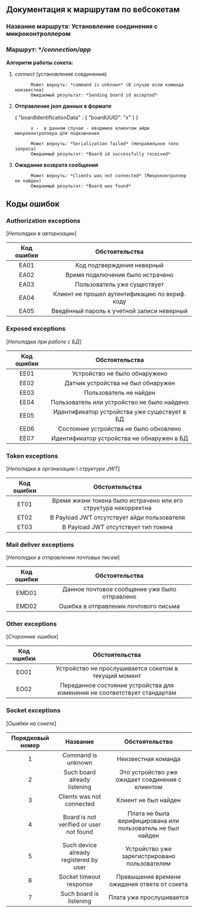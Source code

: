 ## Документация к маршрутам по вебсокетам

### Название маршрута: **Установление соединения с микроконтроллером**

### Маршрут: **/connection/app*

**Алгоритм работы сокета:**

1. *connect* (установление соединения)

             Может вернуть: *command is unknown* (В случае если команда неизвестна)
             Ожидаемый результат: *Sending board id accepted*

2. **Отправление json данных в формате**

   {
       "boardIdentificationData" : 
       {
           "boardUUID": "x"
       }
   }

             x -  в данном случае - вводимое клиентом айди микроконтроллера для подключения

             Может вернуть: *Serialization failed* (Неправильное тело запроса)
             Ожидаемый результат: *Board id successfully received*


3. **Ожидание возврата сообщения**
    
             Может вернуть: *Clients was not connected* (Микроконтроллер не найден)
             Ожидаемый результат: *Board was found*



## Коды ошибок

### **Authorization exceptions**
[*Неполадки в авторизации*]

| Код ошибки |                 Обстоятельства                 |
|:----------:|:----------------------------------------------:|
|    EA01    |           Код подтверждения неверный           |
|    EA02    |        Время подключения было истрачено        |
|    EA03    |          Пользователь уже существует           |
|    EA04    | Клиент не прошел аутентификацию по вериф. коду |
|    EA05    |   Введённый пароль к учетной записи неверный   |


### **Exposed exceptions**
[*Неполадки при работе с БД*]

| Код ошибки |                Обстоятельства                |
|:----------:|:--------------------------------------------:|
|    EE01    |        Устройство не было обнаружено         |
|    EE02    |      Датчик устройства не был обнаружен      |
|    EE03    |            Пользователь не найден            |
|    EE04    | Пользователь или устройство не было найдено  |
|    EE05    | Идентификатор устройства уже существует в БД |
|    EE06    |    Состояние устройства не было обновлено    |
|    EE07    |  Идентификатор устройства не обнаружен в БД  |


### **Token exceptions**
[*Неполадки в организации \ структуре JWT*]

| Код ошибки |                         Обстоятельства                          |
|:----------:|:---------------------------------------------------------------:|
|    ET01    | Время жизни токена было истрачено или его структура некорректна |
|    ET02    |           В Payload JWT отсутствует айди пользователя           |
|    ET03    |              В Payload JWT отсутствует тип токена               |


### **Mail deliver exceptions**
[*Неполадки в отправлении почтовых писем*]

| Код ошибки |                Обстоятельства                 |
|:----------:|:---------------------------------------------:|
|   EMD01    | Данное почтовое сообщение уже было отправлено |
|   EMD02    |     Ошибка в отправлении почтового письма     |


### **Other exceptions**
[*Сторонние ошибки*]

| Код ошибки |                              Обстоятельства                               |
|:----------:|:-------------------------------------------------------------------------:|
|    EO01    |           Устройство не прослушивается сокетом в текущий момент           |
|    EO02    | Переданное состояние устройства для изменения не соответствует стандартам |


### **Socket exceptions**
[*Ошибки на сокете*]

| Порядковый номер |                Название                 |                       Обстоятельство                        |
|:----------------:|:---------------------------------------:|:-----------------------------------------------------------:|
|        1         |           Command is unknown            |                     Неизвестная команда                     |
|        2         |      Such board already listening       |      Это устройство уже ожидает соединения с клиентом       |
|        3         |        Clients was not connected        |                    Клиент не был найден                     |
|        4         | Board is not verified or user not found | Плата не была верифицирована или пользователь не был найден |
|        5         | Such device already registered by user  |        Устройство уже зарегистрировано пользователем        |
|        6         |         Socket timeout response         |        Превышения времени ожидания ответа от сокета         |
|        7         |         Such board is listening         |                  Плата уже прослушивается                   |